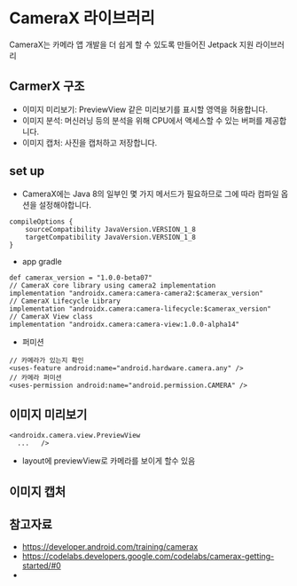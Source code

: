 # CameraX 라이브러리
CameraX는 카메라 앱 개발을 더 쉽게 할 수 있도록 만들어진 Jetpack 지원 라이브러리

## CarmerX 구조
- 이미지 미리보기: PreviewView 같은 미리보기를 표시할 영역을 허용합니다.
- 이미지 분석: 머신러닝 등의 분석을 위해 CPU에서 액세스할 수 있는 버퍼를 제공합니다.
- 이미지 캡처: 사진을 캡처하고 저장합니다.

## set up
- CameraX에는 Java 8의 일부인 몇 가지 메서드가 필요하므로 그에 따라 컴파일 옵션을 설정해야합니다.
```
compileOptions {
    sourceCompatibility JavaVersion.VERSION_1_8
    targetCompatibility JavaVersion.VERSION_1_8
}
```
- app gradle
```
def camerax_version = "1.0.0-beta07"
// CameraX core library using camera2 implementation
implementation "androidx.camera:camera-camera2:$camerax_version"
// CameraX Lifecycle Library
implementation "androidx.camera:camera-lifecycle:$camerax_version"
// CameraX View class
implementation "androidx.camera:camera-view:1.0.0-alpha14"
```
- 퍼미션
```
// 카메라가 있는지 확인
<uses-feature android:name="android.hardware.camera.any" />
// 카메라 퍼미션
<uses-permission android:name="android.permission.CAMERA" />
```

## 이미지 미리보기 
```
<androidx.camera.view.PreviewView
  ...   />
```
- layout에 previewView로 카메라를 보이게 할수 있음

## 이미지 캡처



## 참고자료
- https://developer.android.com/training/camerax
- https://codelabs.developers.google.com/codelabs/camerax-getting-started/#0
- 


